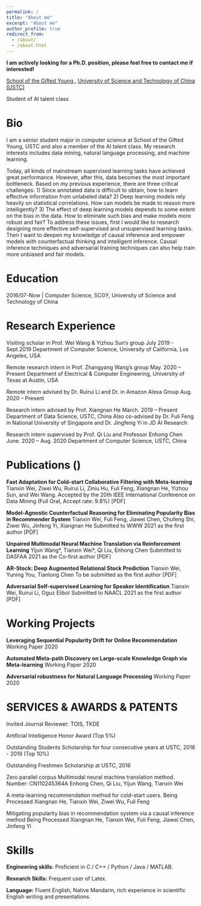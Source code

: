 ```yaml
---
permalink: /
title: "About me"
excerpt: "About me"
author_profile: true
redirect_from: 
  - /about/
  - /about.html
---
```

**I am actively looking for a Ph.D. position, please feel free to contact me if interested!**


[School of the Gifted Young ](https://scgy.ustc.edu.cn/), [University of Science and Technology of China (USTC)](http://www.ustc.edu.cn/)

Student of AI talent class

# Bio

I am a senior student major in computer science at School of the Gifted Young, USTC and also a member of the AI talent class. My research interests includes data mining, natural language processing, and machine learning. 

Today, all kinds of mainstream supervised learning tasks have achieved great performance. However, after this, data becomes the most important bottleneck. Based on my previous experience, there are three critical challenges: 1) Since annotated data is difficult to obtain, how to learn effective information from unlabeled data? 2) Deep learning models rely heavily on statistical correlations. How can models be made to reason more intelligently? 3) The effect of deep learning models depends to some extent on the bias in the data. How to eliminate such bias and make models more robust and fair? To address these issues, first I would like to research designing more effective self-supervised and unsupervised learning tasks. Then I want to deepen my knowledge of causal inference and empower models with counterfactual thinking and intelligent inference. Causal inference techniques and adversarial training techniques can also help train more unbiased and fair models.

# Education

2016/07-Now  \|  Computer Science, SCGY, University of Science and Technology of China

# Research Experience


Visiting scholar in Prof. Wei Wang & Yizhou Sun’s group           	                              July 2019 - Sept.2019
Department of Computer Science, University of California, Los Angeles, USA 

Remote research intern in Prof. Zhangyang Wang’s group  	                                          May. 2020 – Present
Department of Electrical & Computer Engineering, University of Texas at Austin, USA

Remote intern advised by Dr. Ruirui Li and Dr.  in Amazon Alexa Group  	                            Aug. 2020 – Present

Research intern advised by Prof. Xiangnan He                                                      March. 2019 – Present
Department of Data Science, USTC, China
Also co-advised by Dr. Fuli Feng in National University of Singapore and Dr. Jingfeng Yi in JD AI Research

Research intern supervised by Prof. Qi Liu and Professor Enhong Chen 	                           June. 2020 – Aug. 2020
Department of Computer Science, USTC, China

# Publications ()
**Fast Adaptation for Cold-start Collaborative Filtering with Meta-learning**
Tianxin Wei, Ziwei Wu, Ruirui Li, Ziniu Hu, Fuli Feng, Xiangnan He, Yizhou Sun, and Wei Wang.
Accepted by the 20th IEEE International Conference on Data Mining (Full Oral, Accept rate: 9.8%)
[PDF]

**Model-Agnostic Counterfactual Reasoning for Eliminating Popularity Bias in Recommender System**
Tianxin Wei, Fuli Feng, Jiawei Chen, Chufeng Shi, Ziwei Wu, Jinfeng Yi, Xiangnan He
Submitted to WWW 2021 as the first author
[PDF]

**Unpaired Multimodal Neural Machine Translation via Reinforcement Learning**
Yijun Wang*, Tianxin Wei*, Qi Liu, Enhong Chen
Submitted to DASFAA 2021 as the Co-first author
[PDF]

**AR-Stock: Deep Augmented Relational Stock Prediction**
Tianxin Wei, Yuning You, Tianlong Chen
To be submitted as the first author
[PDF]

**Adversarial Self-supervised Learning for Speaker Identification**
Tianxin Wei, Ruirui Li, Oguz Elibol
Submitted to NAACL 2021 as the first author
[PDF]

# Working Projects

**Leveraging Sequential Popularity Drift for Online Recommendation**
Working Paper 2020

**Automated Meta-path Discovery on Large-scale Knowledge Graph via Meta-learning**
Working Paper 2020

**Adversarial robustness for Natural Language Processing**
Working Paper 2020

# SERVICES & AWARDS & PATENTS
Invited Journal Reviewer: TOIS, TKDE

Artificial Intelligence Honor Award (Top 5%)

Outstanding Students Scholarship for four consecutive years at USTC, 2016 - 2019 (Top 10%)

Outstanding Freshmen Scholarship at USTC, 2016

Zero parallel corpus Multimodal neural machine translation method. 		                             Number: CN110245364A
Enhong Chen, Qi Liu, Yijun Wang, Tianxin Wei

A meta-learning recommendation method for cold-start users.                                             Being Processed
Xiangnan He, Tianxin Wei, Ziwei Wu, Fuli Feng

Mitigating popularity bias in recommendation system via a causal inference method                       Being Processed
Xiangnan He, Tianxin Wei, Fuli Feng, Jiawei Chen, Jinfeng Yi


Skills
======
**Engineering skills:** Proficient in C / C++ / Python / Java / MATLAB. 

**Research Skills:** Frequent user of Latex. 

**Language:** Fluent English, Native Mandarin, rich experience in scientific English writing and presentations. 

<!-- **Unpaired Multimodal Neural Machine Translation via Reinforcement Learning**    

Submitted to ACL, still under review

![1553858976747](..\images\pub1.png) -->

